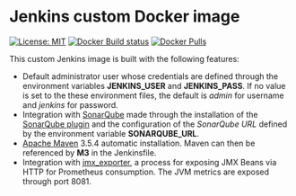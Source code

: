 # Jenkins custom Docker image

[![License: MIT](https://img.shields.io/badge/License-MIT-yellow.svg)](https://opensource.org/licenses/MIT) [![Docker Build status](https://img.shields.io/docker/build/esignbr/myjenkins.svg)](https://hub.docker.com/r/esignbr/myjenkins/builds) [![Docker Pulls](https://img.shields.io/docker/pulls/esignbr/myjenkins.svg)](https://hub.docker.com/r/esignbr/myjenkins)

This custom Jenkins image is built with the following features:

- Default administrator user whose credentials are defined through the environment variables **JENKINS_USER** and **JENKINS_PASS**. If no value is set to the these environment files, the default is *admin* for username and *jenkins* for password.
- Integration with [SonarQube](https://www.sonarqube.org) made through the installation of the [SonarQube plugin](https://plugins.jenkins.io/sonar) and the configuration of the *SonarQube URL* defined by the environment variable **SONARQUBE_URL**.
- [Apache Maven](https://maven.apache.org) 3.5.4 automatic installation. Maven can then be referenced by **M3** in the Jenkinsfile.
- Integration with [jmx_exporter](https://github.com/prometheus/jmx_exporter), a process for exposing JMX Beans via HTTP for Prometheus consumption. The JVM metrics are exposed through port 8081.

